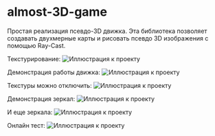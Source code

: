 # almost-3D-game
Простая реализация псевдо-3D движка. Эта библиотека позволяет создавать двухмерные карты и рисовать псевдо 3D изображения с помощью Ray-Cast.

Текстурирование:
![Иллюстрация к проекту](https://github.com/WizzWizz/almost-3D-game/blob/master/img/demo1.jpg)

Демонстрация работы движка:
![Иллюстрация к проекту](https://github.com/WizzWizz/almost-3D-game/blob/master/img/demo2.jpg)

Текстуры можно отключить: 
![Иллюстрация к проекту](https://github.com/WizzWizz/almost-3D-game/blob/master/img/demo3.jpg)

Демонстрация зеркал:
![Иллюстрация к проекту](https://github.com/WizzWizz/almost-3D-game/blob/master/img/demo4.jpg)

И еще зеркала: 
![Иллюстрация к проекту](https://github.com/WizzWizz/almost-3D-game/blob/master/img/demo5.jpg)

Онлайн тест:
![Иллюстрация к проекту](https://github.com/WizzWizz/almost-3D-game/blob/master/img/demo6.jpg)

